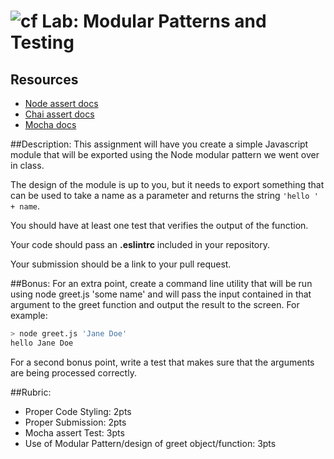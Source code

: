 ![cf](http://i.imgur.com/7v5ASc8.png) Lab: Modular Patterns and Testing
===

## Resources
* [Node assert docs](https://nodejs.org/dist/latest-v4.x/docs/api/assert.html)
* [Chai assert docs](http://chaijs.com/api/assert/)
* [Mocha docs](http://mochajs.org/#getting-started)

##Description:
This assignment will have you create a simple Javascript module that will be exported 
using the Node modular pattern we went over in class. 

The design of the module is up to you, but it needs to export something that can be used to 
take a name as a parameter and returns the string `'hello ' + name`.  

You should have at least one test that verifies the output of the function.  

Your code should pass an **.eslintrc** included in your repository.  

Your submission should be a link to your pull request.  

##Bonus:
For an extra point, create a command line utility that will be run using node greet.js 'some name' and will pass the input contained 
in that argument to the greet function and output the result to the screen. For example:

```sh
> node greet.js 'Jane Doe'
hello Jane Doe
```

For a second bonus point, write a test that makes sure that the arguments are being 
processed correctly.

##Rubric:

  * Proper Code Styling: 2pts
  * Proper Submission: 2pts
  * Mocha assert Test: 3pts
  * Use of Modular Pattern/design of greet object/function: 3pts
